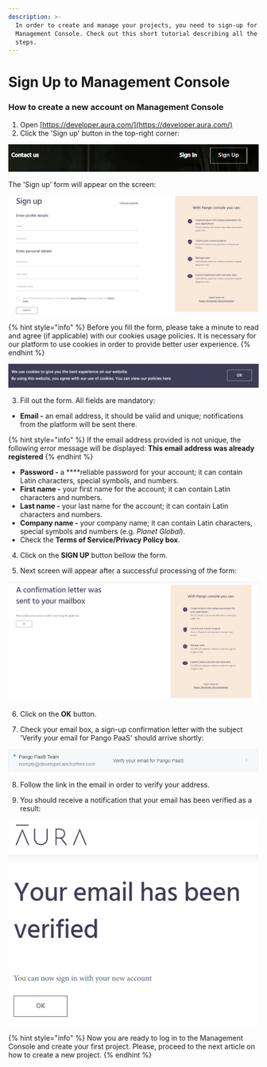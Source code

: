 ```yaml
---
description: >-
  In order to create and manage your projects, you need to sign-up for
  Management Console. Check out this short tutorial describing all the necessary
  steps.
---
```


# Sign Up to Management Console

### **How to create a new account on Management Console**

1. Open [https://developer.aura.com/](https://developer.aura.com/)
2. Click the 'Sign up' button in the top-right corner:

![](../.gitbook/assets/sign-up-button-landing.png)

The 'Sign up' form will appear on the screen:

![Sign-up form screen](../.gitbook/assets/sign-up-form.png)

{% hint style="info" %}
Before you fill the form, please take a minute to read and agree \(if applicable\) with our cookies usage policies. It is necessary for our platform to use cookies in order to provide better user experience.
{% endhint %}

![Cookie usage policy alert](../.gitbook/assets/screenshot-2021-05-27-at-16.04.34.png)

3.  Fill out the form. All fields are mandatory:

* **Email -** an email address, it should be valid and unique; notifications from the platform will be sent there.

{% hint style="info" %}
If the email address provided is not unique, the following error message will be displayed: **This email address was already registered**
{% endhint %}

* **Password -** a ****reliable password for your account; it can contain Latin characters, special symbols, and numbers.
* **First name -** your first name for the account; it can contain Latin characters and numbers.
* **Last name -** your last name for the account; it can contain Latin characters and numbers. 
* **Company name -** your company name; it can contain Latin characters, special symbols and numbers \(e.g. _Planet Global_\).
* Check the **Terms of Service/Privacy Policy box**.

4. Click on the **SIGN UP** button bellow the form.

5. Next screen will appear after a successful processing of the form:

![Confirmation screen](../.gitbook/assets/email-sign-up-confirmation.png)

6. Click on the **OK** button.

7. Check your email box, a sign-up confirmation letter with the subject 'Verify your email for Pango PaaS' should arrive shortly:

![Email adress verification request](../.gitbook/assets/email-confirmation.png)

8. Follow the link in the email in order to verify your address.

9. You should receive a notification that your email has been verified as a result:

![Successful email address verification](../.gitbook/assets/email-verified.png)

{% hint style="info" %}
Now you are ready to log in to the Management Console and create your first project. Please, proceed to the next article on how to create a new project.
{% endhint %}

